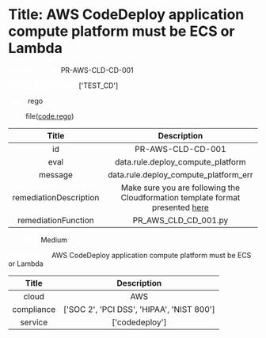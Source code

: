 



# Title: AWS CodeDeploy application compute platform must be ECS or Lambda


***<font color="white">Master Test Id:</font>*** PR-AWS-CLD-CD-001

***<font color="white">Master Snapshot Id:</font>*** ['TEST_CD']

***<font color="white">type:</font>*** rego

***<font color="white">rule:</font>*** file([code.rego])  
  
  
  
  

|Title|Description|
| :---: | :---: |
|id|PR-AWS-CLD-CD-001|
|eval|data.rule.deploy_compute_platform|
|message|data.rule.deploy_compute_platform_err|
|remediationDescription|Make sure you are following the Cloudformation template format presented <a href='https://docs.aws.amazon.com/AWSCloudFormation/latest/UserGuide/aws-resource-codedeploy-application.html#cfn-codedeploy-application-computeplatform' target='_blank'>here</a>|
|remediationFunction|PR_AWS_CLD_CD_001.py|


***<font color="white">Severity:</font>*** Medium

***<font color="white">Description:</font>*** AWS CodeDeploy application compute platform must be ECS or Lambda  
  
  

|Title|Description|
| :---: | :---: |
|cloud|AWS|
|compliance|['SOC 2', 'PCI DSS', 'HIPAA', 'NIST 800']|
|service|['codedeploy']|



[code.rego]: https://github.com/prancer-io/prancer-compliance-test/tree/master/aws/cloud/code.rego
